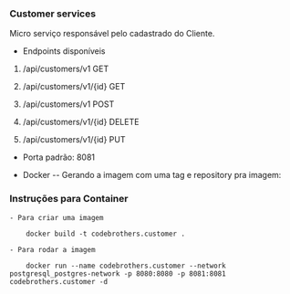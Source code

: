 ### Customer services

Micro serviço responsável pelo cadastrado do Cliente.

 - Endpoints disponíveis

 1. /api/customers/v1   GET
 
 2. /api/customers/v1/{id}  GET

 3. /api/customers/v1   POST

 4. /api/customers/v1/{id}  DELETE

 5. /api/customers/v1/{id}  PUT

 - Porta padrão: 8081
 
 - Docker
 -- Gerando a imagem com uma tag e repository pra imagem: 


### Instruções para Container

    - Para criar uma imagem
        
        docker build -t codebrothers.customer .

    - Para rodar a imagem

        docker run --name codebrothers.customer --network postgresql_postgres-network -p 8080:8080 -p 8081:8081 codebrothers.customer -d
